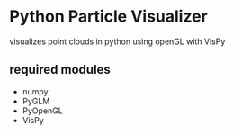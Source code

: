 # Python Particle Visualizer 

visualizes point clouds in python using openGL with VisPy

## required modules
- numpy
- PyGLM
- PyOpenGL
- VisPy